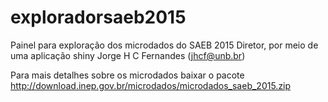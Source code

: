 # exploradorsaeb2015
Painel para exploração dos microdados do SAEB 2015 Diretor, por meio de uma aplicação shiny
Jorge H C Fernandes (jhcf@unb.br)

Para mais detalhes sobre os microdados baixar o pacote 
http://download.inep.gov.br/microdados/microdados_saeb_2015.zip
